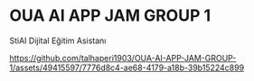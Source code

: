 # OUA AI APP JAM GROUP 1
 StiAI Dijital Eğitim Asistanı


https://github.com/talhaperi1903/OUA-AI-APP-JAM-GROUP-1/assets/49415597/7776d8c4-ae68-4179-a18b-39b15224c899

